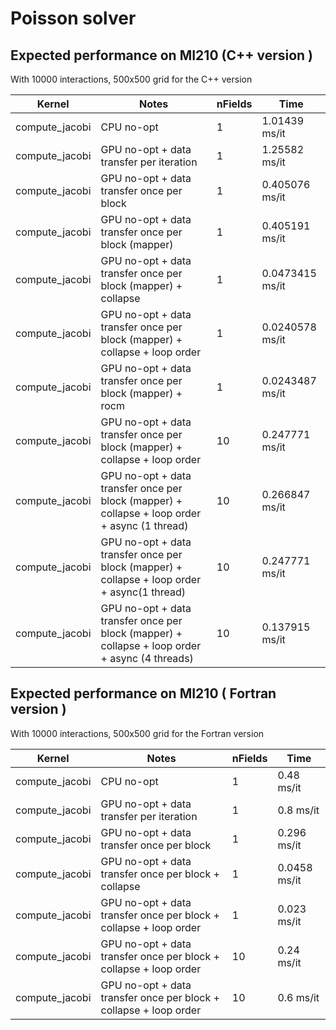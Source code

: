 # Poisson solver

## Expected performance on MI210 (C++ version )

With 10000 interactions, 500x500 grid for the C++ version

Kernel | Notes | nFields | Time
-- | -- | -- | ---
compute_jacobi | CPU no-opt | 1 |  1.01439 ms/it
compute_jacobi | GPU no-opt + data transfer per iteration| 1 |  1.25582 ms/it
compute_jacobi | GPU no-opt + data transfer once per block | 1 |   0.405076 ms/it
compute_jacobi | GPU no-opt + data transfer once per block (mapper) | 1 |   0.405191 ms/it
compute_jacobi | GPU no-opt + data transfer once per block (mapper) + collapse | 1 |   0.0473415 ms/it
compute_jacobi | GPU no-opt + data transfer once per block (mapper) + collapse + loop order | 1 |   0.0240578 ms/it
compute_jacobi | GPU no-opt + data transfer once per block (mapper) + rocm | 1 |   0.0243487 ms/it
compute_jacobi | GPU no-opt + data transfer once per block (mapper) + collapse + loop order | 10 |   0.247771 ms/it
compute_jacobi | GPU no-opt + data transfer once per block (mapper) + collapse + loop order + async (1 thread) | 10 |   0.266847 ms/it
compute_jacobi | GPU no-opt + data transfer once per block (mapper) + collapse + loop order + async(1 thread) | 10 |   0.247771 ms/it
compute_jacobi | GPU no-opt + data transfer once per block (mapper) + collapse + loop order + async (4 threads) | 10 |   0.137915 ms/it


## Expected performance on MI210 ( Fortran version )

With 10000 interactions, 500x500 grid for the Fortran version

Kernel | Notes | nFields | Time
-- | -- | -- | ---
compute_jacobi | CPU no-opt | 1 |  0.48 ms/it
compute_jacobi | GPU no-opt + data transfer per iteration| 1 |  0.8 ms/it
compute_jacobi | GPU no-opt + data transfer once per block | 1 |   0.296 ms/it
compute_jacobi | GPU no-opt + data transfer once per block + collapse | 1 |   0.0458 ms/it
compute_jacobi | GPU no-opt + data transfer once per block + collapse + loop order | 1 |   0.023 ms/it
compute_jacobi | GPU no-opt + data transfer once per block + collapse + loop order | 10 |   0.24 ms/it
compute_jacobi | GPU no-opt + data transfer once per block + collapse + loop order | 10 |   0.6 ms/it

